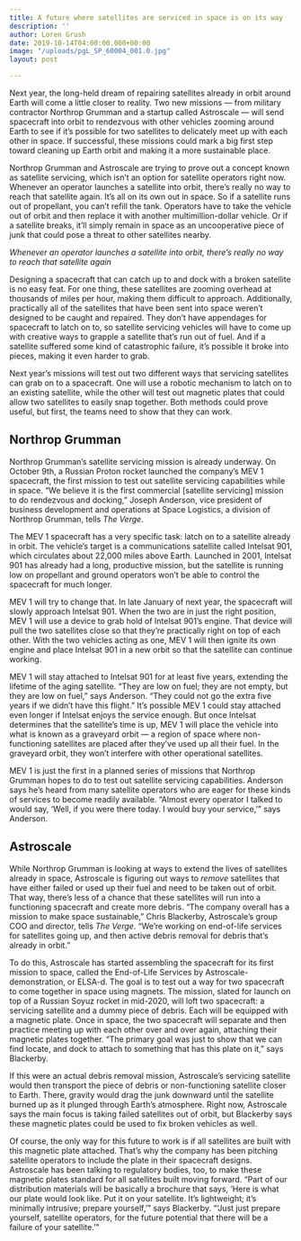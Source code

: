 ```yaml
---
title: A future where satellites are serviced in space is on its way
description: ''
author: Loren Grush
date: 2019-10-14T04:00:00.000+00:00
image: "/uploads/pgL_SP_60004_001.0.jpg"
layout: post

---
```

Next year, the long-held dream of repairing satellites already in orbit around Earth will come a little closer to reality. Two new missions — from military contractor Northrop Grumman and a startup called Astroscale — will send spacecraft into orbit to rendezvous with other vehicles zooming around Earth to see if it’s possible for two satellites to delicately meet up with each other in space. If successful, these missions could mark a big first step toward cleaning up Earth orbit and making it a more sustainable place.

Northrop Grumman and Astroscale are trying to prove out a concept known as satellite servicing, which isn’t an option for satellite operators right now. Whenever an operator launches a satellite into orbit, there’s really no way to reach that satellite again. It’s all on its own out in space. So if a satellite runs out of propellant, you can’t refill the tank. Operators have to take the vehicle out of orbit and then replace it with another multimillion-dollar vehicle. Or if a satellite breaks, it’ll simply remain in space as an uncooperative piece of junk that could pose a threat to other satellites nearby.

_Whenever an operator launches a satellite into orbit, there’s really no way to reach that satellite again_

Designing a spacecraft that can catch up to and dock with a broken satellite is no easy feat. For one thing, these satellites are zooming overhead at thousands of miles per hour, making them difficult to approach. Additionally, practically all of the satellites that have been sent into space weren’t designed to be caught and repaired. They don’t have appendages for spacecraft to latch on to, so satellite servicing vehicles will have to come up with creative ways to grapple a satellite that’s run out of fuel. And if a satellite suffered some kind of catastrophic failure, it’s possible it broke into pieces, making it even harder to grab.

Next year’s missions will test out two different ways that servicing satellites can grab on to a spacecraft. One will use a robotic mechanism to latch on to an existing satellite, while the other will test out magnetic plates that could allow two satellites to easily snap together. Both methods could prove useful, but first, the teams need to show that they can work.

## **Northrop Grumman**

Northrop Grumman’s satellite servicing mission is already underway. On October 9th, a Russian Proton rocket launched the company’s MEV 1 spacecraft, the first mission to test out satellite servicing capabilities while in space. “We believe it is the first commercial \[satellite servicing\] mission to do rendezvous and docking,” Joseph Anderson, vice president of business development and operations at Space Logistics, a division of Northrop Grumman, tells _The Verge_.

The MEV 1 spacecraft has a very specific task: latch on to a satellite already in orbit. The vehicle’s target is a communications satellite called Intelsat 901, which circulates about 22,000 miles above Earth. Launched in 2001, Intelsat 901 has already had a long, productive mission, but the satellite is running low on propellant and ground operators won’t be able to control the spacecraft for much longer.

MEV 1 will try to change that. In late January of next year, the spacecraft will slowly approach Intelsat 901. When the two are in just the right position, MEV 1 will use a device to grab hold of Intelsat 901’s engine. That device will pull the two satellites close so that they’re practically right on top of each other. With the two vehicles acting as one, MEV 1 will then ignite its own engine and place Intelsat 901 in a new orbit so that the satellite can continue working.

MEV 1 will stay attached to Intelsat 901 for at least five years, extending the lifetime of the aging satellite. “They are low on fuel; they are not empty, but they are low on fuel,” says Anderson. “They could not go the extra five years if we didn’t have this flight.” It’s possible MEV 1 could stay attached even longer if Intelsat enjoys the service enough. But once Intelsat determines that the satellite’s time is up, MEV 1 will place the vehicle into what is known as a graveyard orbit — a region of space where non-functioning satellites are placed after they’ve used up all their fuel. In the graveyard orbit, they won’t interfere with other operational satellites.

MEV 1 is just the first in a planned series of missions that Northrop Grumman hopes to do to test out satellite servicing capabilities. Anderson says he’s heard from many satellite operators who are eager for these kinds of services to become readily available. “Almost every operator I talked to would say, ‘Well, if you were there today. I would buy your service,’” says Anderson.

## **Astroscale**

While Northrop Grumman is looking at ways to extend the lives of satellites already in space, Astroscale is figuring out ways to _remove_ satellites that have either failed or used up their fuel and need to be taken out of orbit. That way, there’s less of a chance that these satellites will run into a functioning spacecraft and create more debris. “The company overall has a mission to make space sustainable,” Chris Blackerby, Astroscale’s group COO and director, tells _The Verge_. “We’re working on end-of-life services for satellites going up, and then active debris removal for debris that’s already in orbit.”

To do this, Astroscale has started assembling the spacecraft for its first mission to space, called the End-of-Life Services by Astroscale-demonstration, or ELSA-d. The goal is to test out a way for two spacecraft to come together in space using magnets. The mission, slated for launch on top of a Russian Soyuz rocket in mid-2020, will loft two spacecraft: a servicing satellite and a dummy piece of debris. Each will be equipped with a magnetic plate. Once in space, the two spacecraft will separate and then practice meeting up with each other over and over again, attaching their magnetic plates together. “The primary goal was just to show that we can find locate, and dock to attach to something that has this plate on it,” says Blackerby.

If this were an actual debris removal mission, Astroscale’s servicing satellite would then transport the piece of debris or non-functioning satellite closer to Earth. There, gravity would drag the junk downward until the satellite burned up as it plunged through Earth’s atmosphere. Right now, Astroscale says the main focus is taking failed satellites out of orbit, but Blackerby says these magnetic plates could be used to fix broken vehicles as well.

Of course, the only way for this future to work is if all satellites are built with this magnetic plate attached. That’s why the company has been pitching satellite operators to include the plate in their spacecraft designs. Astroscale has been talking to regulatory bodies, too, to make these magnetic plates standard for all satellites built moving forward. “Part of our distribution materials will be basically a brochure that says, ‘Here is what our plate would look like. Put it on your satellite. It’s lightweight; it’s minimally intrusive; prepare yourself,’” says Blackerby. “‘Just just prepare yourself, satellite operators, for the future potential that there will be a failure of your satellite.’”